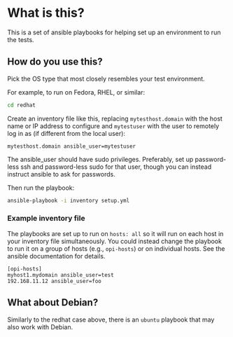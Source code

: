 # What is this?

This is a set of ansible playbooks for helping set up an environment to run the
tests.

## How do you use this?

Pick the OS type that most closely resembles your test environment.

For example, to run on Fedora, RHEL, or similar:

```bash
cd redhat
```

Create an inventory file like this, replacing `mytesthost.domain` with the host
name or IP address to configure and `mytestuser` with the user to remotely log
in as (if different from the local user):

`mytesthost.domain ansible_user=mytestuser`

The ansible_user should have sudo privileges.  Preferably, set up password-less
ssh and password-less sudo for that user, though you can instead instruct
ansible to ask for passwords.

Then run the playbook:

```bash
ansible-playbook -i inventory setup.yml
```

### Example inventory file

The playbooks are set up to run on `hosts: all` so it will run on each host in
your inventory file simultaneously.  You could instead change the playbook to
run it on a group of hosts (e.g., `opi-hosts`) or on individual hosts.  See the
ansible documentation for details.

```text
[opi-hosts]
myhost1.mydomain ansible_user=test
192.168.11.12 ansible_user=foo
```

## What about Debian?

Similarly to the redhat case above, there is an `ubuntu` playbook that may also
work with Debian.
